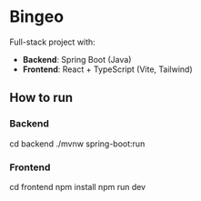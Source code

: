 # Bingeo
Full-stack project with:
- **Backend**: Spring Boot (Java)
- **Frontend**: React + TypeScript (Vite, Tailwind)

## How to run

### Backend
cd backend
./mvnw spring-boot:run

### Frontend
cd frontend
npm install
npm run dev

